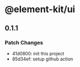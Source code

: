 # @element-kit/ui

## 0.1.1

### Patch Changes

- 41d0800: init this project
- 85d34ef: setup github action
